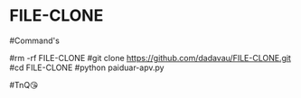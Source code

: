 # FILE-CLONE 

#Command's

#rm -rf FILE-CLONE 
#git clone https://github.com/dadavau/FILE-CLONE.git
#cd FILE-CLONE 
#python paiduar-apv.py

#TnQ😘
